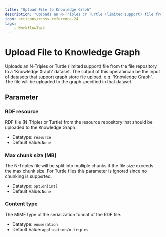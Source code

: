 ```yaml
---
title: "Upload File to Knowledge Graph"
description: "Uploads an N-Triples or Turtle (limited support) file from the file repository to a 'Knowledge Graph' dataset. The output of this operatorcan be the input of datasets that support graph store file upload, e.g. 'Knowledge Graph'. The file will be uploaded to the graph specified in that dataset."
icon: octicons/cross-reference-24
tags: 
    - WorkflowTask
---
```

# Upload File to Knowledge Graph
<!-- This file was generated - DO NOT CHANGE IT MANUALLY -->



Uploads an N-Triples or Turtle (limited support) file from the file repository to a 'Knowledge Graph' dataset. The output of this operatorcan be the input of datasets that support graph store file upload, e.g. 'Knowledge Graph'. The file will be uploaded to the graph specified in that dataset.


## Parameter

### RDF resource

RDF file (N-Triples or Turtle) from the resource repository that should be uploaded to the Knowledge Graph.

- Datatype: `resource`
- Default Value: `None`



### Max chunk size (MB)

The N-Triples file will be split into multiple chunks if the file size exceeds the max chunk size. For Turtle files this parameter is ignored since no chunking is supported.

- Datatype: `option[int]`
- Default Value: `None`



### Content type

The MIME type of the serialization format of the RDF file.

- Datatype: `enumeration`
- Default Value: `application/n-triples`



